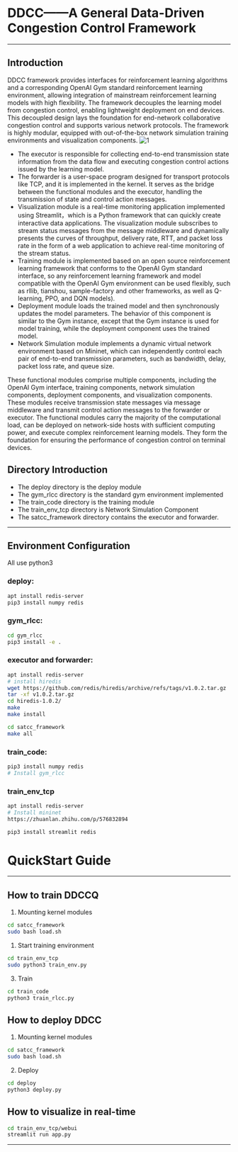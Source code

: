 # DDCC——A General Data-Driven Congestion Control Framework
---

## Introduction
  DDCC framework provides interfaces for reinforcement learning algorithms and a corresponding OpenAI Gym standard reinforcement learning environment, allowing integration of mainstream reinforcement learning models with high flexibility. The framework decouples the learning model from congestion control, enabling lightweight deployment on end devices. This decoupled design lays the foundation for end-network collaborative congestion control and supports various network protocols. The framework is highly modular, equipped with out-of-the-box network simulation training environments and visualization components. 
![1](https://github.com/NetExperimentEasy/DDCC/assets/48404708/8be6cbdd-7f59-47db-8ae5-0c1f450dfc46)

- The executor is responsible for collecting end-to-end transmission state information from the data flow and executing congestion control actions issued by the learning model. 
- The forwarder is a user-space program designed for transport protocols like TCP,   and it is implemented in the kernel. It serves as the bridge between the functional modules and the executor,  handling the transmission of state  and control action messages.
- Visualization module  is a real-time monitoring application implemented using Streamlit，which is a  Python framework that can quickly create interactive data applications. The visualization module subscribes to stream status messages from the message middleware and dynamically presents the curves of throughput, delivery rate, RTT, and packet loss rate in the form of a web application to achieve real-time monitoring of the stream status.
- Training module is implemented based on an open source reinforcement learning framework that conforms to the OpenAI Gym standard interface, so any reinforcement learning framework and model compatible with the OpenAI Gym environment can be used flexibly, such as rllib, tianshou, sample-factory and other frameworks, as well as Q-learning, PPO, and DQN models).
- Deployment module loads the trained model and then synchronously updates the model parameters. The behavior of this component is similar to the Gym instance, except that the Gym instance is used for model training, while the deployment component uses the trained model.
- Network Simulation module implements a dynamic virtual network environment based on Mininet, which can independently control each pair of end-to-end transmission parameters, such as bandwidth, delay, packet loss rate, and queue size.


These functional modules comprise multiple components, including the OpenAI Gym interface, training components, network simulation components, deployment components, and visualization components. These modules receive transmission state messages via message middleware and transmit control action messages to the forwarder or executor. The functional modules  carry the majority of the computational load, can be deployed on network-side hosts with sufficient computing power, and  execute complex reinforcement learning models. They form the foundation for ensuring the performance of congestion control on  terminal devices.

## Directory Introduction

- The deploy directory is the deploy module
- The gym_rlcc directory is the standard gym environment implemented
- The train_code directory is the training module
- The train_env_tcp directory is Network Simulation Component
- The satcc_framework directory contains the executor and forwarder.
---

## Environment Configuration

All use python3

### deploy:

```bash
apt install redis-server
pip3 install numpy redis
```

### gym_rlcc:

```bash
cd gym_rlcc
pip3 install -e .
```

### executor and forwarder:

```bash
apt install redis-server
# install hiredis
wget https://github.com/redis/hiredis/archive/refs/tags/v1.0.2.tar.gz
tar -xf v1.0.2.tar.gz
cd hiredis-1.0.2/
make
make install

cd satcc_framework
make all
```

### train_code:

```bash
pip3 install numpy redis
# Install gym_rlcc
```

### train_env_tcp

```bash
apt install redis-server
# Install mininet
https://zhuanlan.zhihu.com/p/576832894

pip3 install streamlit redis
```

# QuickStart Guide
---
## How to train DDCCQ

1. Mounting kernel modules
```bash
cd satcc_framework
sudo bash load.sh
```

1. Start training environment

```bash
cd train_env_tcp
sudo python3 train_env.py
```

3. Train

```bash
cd train_code
python3 train_rlcc.py
```

## How to deploy DDCC

1. Mounting kernel modules

```bash
cd satcc_framework
sudo bash load.sh
```

2. Deploy

```bash
cd deploy
python3 deploy.py
```

## How to visualize in real-time

```bash
cd train_env_tcp/webui
streamlit run app.py
```

---

